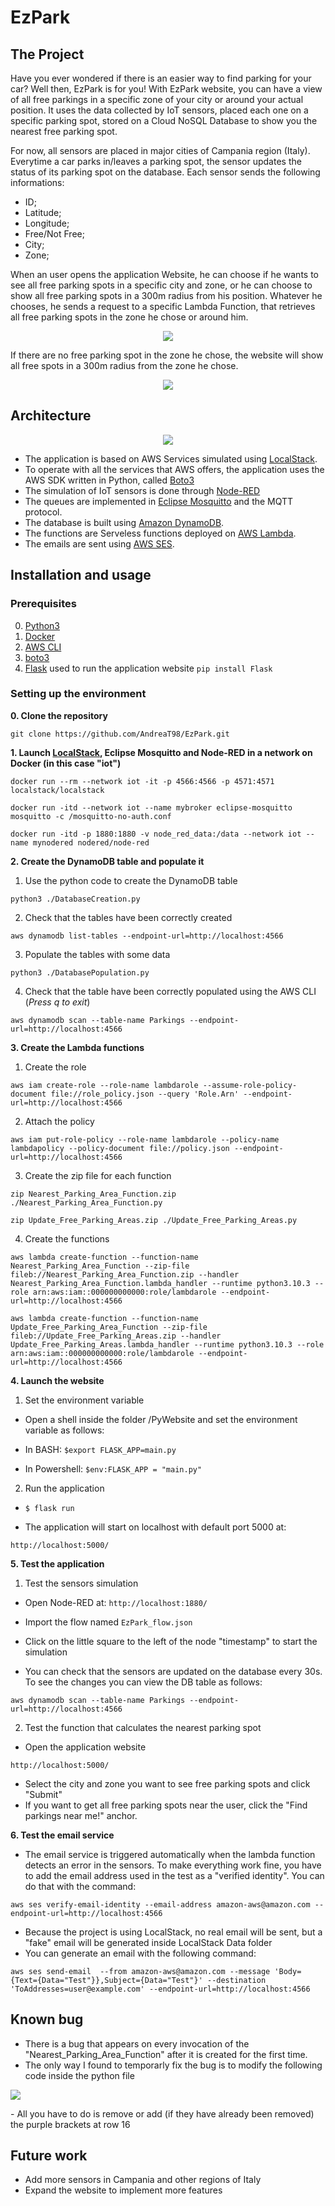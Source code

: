 # EzPark

## The Project
Have you ever wondered if there is an easier way to find parking for your car? Well then, EzPark is for you!
With EzPark website, you can have a view of all free parkings in a specific zone of your city or around your actual position. It uses the data collected by IoT sensors, placed each one on a specific parking spot, stored on a Cloud NoSQL Database to show you the nearest free parking spot. 

For now, all sensors are placed in major cities of Campania region (Italy). Everytime a car parks in/leaves a parking spot, the sensor updates the status of its parking spot on the database. Each sensor sends the following informations:
- ID;
- Latitude;
- Longitude;
- Free/Not Free;
- City;
- Zone;

When an user opens the application Website, he can choose if he wants to see all free parking spots in a specific city and zone, or he can choose to show all free parking spots in a 300m radius from his position. Whatever he chooses, he sends a request to a specific Lambda Function, that retrieves all free parking spots in the zone he chose or around him.

<p align="center"><img src="./images/website_interaction1.png"/></p>

If there are no free parking spot in the zone he chose, the website will show all free spots in a 300m radius from the zone he chose.

<p align="center"><img src="./images/website_interaction2.png"/></p>


## Architecture

<p align="center"><img src="./images/architecture.png"/></p>

- The application is based on AWS Services simulated using [LocalStack](https://localstack.cloud/).
- To operate with all the services that AWS offers, the application uses the AWS SDK written in Python, called [Boto3](https://aws.amazon.com/sdk-for-python/)
- The simulation of IoT sensors is done through [Node-RED](https://nodered.org/)
- The queues are implemented in [Eclipse Mosquitto](https://mosquitto.org/) and the MQTT protocol.
- The database is built using [Amazon DynamoDB](https://aws.amazon.com/dynamodb/).
- The functions are Serveless functions deployed on [AWS Lambda](https://aws.amazon.com/lambda/).
- The emails are sent using [AWS SES](https://aws.amazon.com/ses/).

## Installation and usage

### Prerequisites
0. [Python3](https://www.python.org/downloads/)
1. [Docker](https://docs.docker.com/get-docker/)
2. [AWS CLI](https://docs.aws.amazon.com/cli/latest/userguide/getting-started-install.html)
3. [boto3](https://boto3.amazonaws.com/v1/documentation/api/latest/guide/quickstart.html)
4. [Flask](https://flask.palletsprojects.com/en/2.1.x/quickstart/) used to run the application website `pip install Flask`

### Setting up the environment
**0. Clone the repository**

`git clone https://github.com/AndreaT98/EzPark.git`

**1. Launch [LocalStack](https://localstack.cloud/), Eclipse Mosquitto and Node-RED in a network on Docker (in this case "iot")**

`docker run --rm --network iot -it -p 4566:4566 -p 4571:4571 localstack/localstack`

`docker run -itd --network iot --name mybroker eclipse-mosquitto mosquitto -c /mosquitto-no-auth.conf`

`docker run -itd -p 1880:1880 -v node_red_data:/data --network iot --name mynodered nodered/node-red`

**2. Create the DynamoDB table and populate it**
	
1) Use the python code to create the DynamoDB table
	
`python3 ./DatabaseCreation.py`

2) Check that the tables have been correctly created

`aws dynamodb list-tables --endpoint-url=http://localhost:4566`
	
3) Populate the tables with some data
	
`python3 ./DatabasePopulation.py`
	
4) Check that the table have been correctly populated using the AWS CLI (*Press q to exit*)
	
`aws dynamodb scan --table-name Parkings --endpoint-url=http://localhost:4566`

**3. Create the Lambda functions**
1) Create the role

`aws iam create-role --role-name lambdarole --assume-role-policy-document file://role_policy.json --query 'Role.Arn' --endpoint-url=http://localhost:4566`

2) Attach the policy

`aws iam put-role-policy --role-name lambdarole --policy-name lambdapolicy --policy-document file://policy.json --endpoint-url=http://localhost:4566`

3) Create the zip file for each function

`zip Nearest_Parking_Area_Function.zip ./Nearest_Parking_Area_Function.py`

`zip Update_Free_Parking_Areas.zip ./Update_Free_Parking_Areas.py`
	
4) Create the functions

`aws lambda create-function --function-name Nearest_Parking_Area_Function --zip-file fileb://Nearest_Parking_Area_Function.zip --handler Nearest_Parking_Area_Function.lambda_handler --runtime python3.10.3 --role arn:aws:iam::000000000000:role/lambdarole --endpoint-url=http://localhost:4566`

`aws lambda create-function --function-name Update_Free_Parking_Area_Function --zip-file fileb://Update_Free_Parking_Areas.zip --handler Update_Free_Parking_Areas.lambda_handler --runtime python3.10.3 --role arn:aws:iam::000000000000:role/lambdarole --endpoint-url=http://localhost:4566`

**4. Launch the website**
1) Set the environment variable

- Open a shell inside the folder /PyWebsite and set the environment variable as follows:

- In BASH:
`$export FLASK_APP=main.py`

- In Powershell:
`$env:FLASK_APP = "main.py"`

2) Run the application

- `$ flask run`

- The application will start on localhost with default port 5000 at:

`http://localhost:5000/`

**5. Test the application**
1) Test the sensors simulation

- Open Node-RED at:
`http://localhost:1880/`

- Import the flow named `EzPark_flow.json`
- Click on the little square to the left of the node "timestamp" to start the simulation
- You can check that the sensors are updated on the database every 30s. To see the changes you can view the DB table as follows:

`aws dynamodb scan --table-name Parkings --endpoint-url=http://localhost:4566`

2) Test the function that calculates the nearest parking spot
- Open the application website

`http://localhost:5000/`

- Select the city and zone you want to see free parking spots and click "Submit"
- If you want to get all free parking spots near the user, click the "Find parkings near me!" anchor.

**6. Test the email service**
- The email service is triggered automatically when the lambda function detects an error in the sensors. To make everything work fine, you have to add the email address used in the test as a "verified identity". You can do that with the command:

`aws ses verify-email-identity --email-address amazon-aws@amazon.com --endpoint-url=http://localhost:4566`

- Because the project is using LocalStack, no real email will be sent, but a "fake" email will be generated inside LocalStack Data folder
- You can generate an email with the following command:

`aws ses send-email  --from amazon-aws@amazon.com --message 'Body={Text={Data="Test"}},Subject={Data="Test"}' --destination 'ToAddresses=user@example.com' --endpoint-url=http://localhost:4566`

## Known bug
- There is a bug that appears on every invocation of the "Nearest_Parking_Area_Function" after it is created for the first time.
- The only way I found to temporarly fix the bug is to modify the following code inside the python file
<p><img src="./images/known_bug.png"/></p>
- All you have to do is remove or add (if they have already been removed) the purple brackets at row 16

## Future work
- Add more sensors in Campania and other regions of Italy
- Expand the website to implement more features
